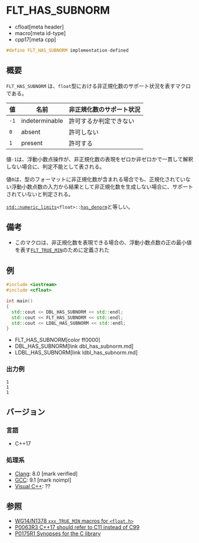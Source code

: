 # FLT_HAS_SUBNORM
* cfloat[meta header]
* macro[meta id-type]
* cpp17[meta cpp]

```cpp
#define FLT_HAS_SUBNORM implementation-defined
```

## 概要
`FLT_HAS_SUBNORM` は、`float`型における非正規化数のサポート状況を表すマクロである。

| 値   | 名前 | 非正規化数のサポート状況 |
|------|------|--------------------------|
| `-1` | indeterminable | 許可するか判定できない   |
| `0`  | absent         | 許可しない               |
| `1`  | present        | 許可する                 |

値`-1`は、浮動小数点操作が、非正規化数の表現をゼロか非ゼロかで一貫して解釈しない場合に、判定不能として表される。

値`0`は、型のフォーマットに非正規化数が含まれる場合でも、正規化されていない浮動小数点数の入力から結果として非正規化数を生成しない場合に、サポートされていないと判定される。

[`std::numeric_limits`](/reference/limits/numeric_limits.md)`<float>::`[`has_denorm`](/reference/limits/numeric_limits/has_denorm.md)と等しい。


## 備考
- このマクロは、非正規化数を表現できる場合の、浮動小数点数の正の最小値を表す[`FLT_TRUE_MIN`](flt_true_min.md)のために定義された


## 例
```cpp example
#include <iostream>
#include <cfloat>

int main()
{
  std::cout << DBL_HAS_SUBNORM << std::endl;
  std::cout << FLT_HAS_SUBNORM << std::endl;
  std::cout << LDBL_HAS_SUBNORM << std::endl;
}
```
* FLT_HAS_SUBNORM[color ff0000]
* DBL_HAS_SUBNORM[link dbl_has_subnorm.md]
* LDBL_HAS_SUBNORM[link ldbl_has_subnorm.md]

### 出力例
```
1
1
1
```

## バージョン
### 言語
- C++17

### 処理系
- [Clang](/implementation.md#clang): 8.0 [mark verified]
- [GCC](/implementation.md#gcc): 9.1 [mark noimpl]
- [Visual C++](/implementation.md#visual_cpp): ??


## 参照
- [WG14/N1378 `xxx_TRUE_MIN` macros for `<float.h>`](http://www.open-std.org/jtc1/sc22/wg14/www/docs/n1378.htm)
- [P0063R3 C++17 should refer to C11 instead of C99](http://www.open-std.org/jtc1/sc22/wg21/docs/papers/2016/p0063r3.html)
- [P0175R1 Synopses for the C library](http://www.open-std.org/jtc1/sc22/wg21/docs/papers/2016/p0175r1.html)
